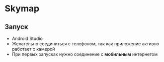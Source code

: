# Skymap

## Запуск
* Android Studio
* Желательно соединиться с телефоном, так как приложение активно работает с камерой
* При первых запусках нужно соединение с **мобильным** интернетом
